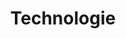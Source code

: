 ---
# GLOBAL 
layout: technologies
page_type: technologies
title: Technologie
published: false
hide_links: false
links_visible: true

#SEO
seo_title:  SEO Technologie
seo_description: |-
  MEAT Technologie

#HREFLANGS
display_hreflangs: false
hreflangs:
  -
    lang: x-default
    link: https://projets.io
  -
    lang: en
    link: https://projets.io

#MENU 
top_line:
  menu_title: Technologie
  cta_title:

#SETTINGS
show_contact_in_footer: true

#TECHNOLOGIES layout 
header:
  title: <strong>Technologie</strong> - Wszystko co potrafimy
  intro: |-
    Poznaj najnowsze trendy i technologie, które wykorzystujemy, aby Twój biznes nieustannie się rozwijał. Sprawdź ekspercki punkt widzenia.
  main_photo:
---